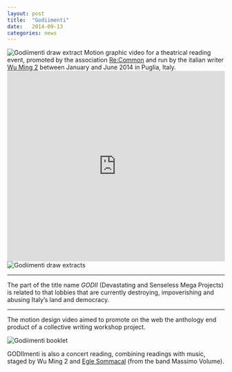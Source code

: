 ```yaml
---
layout: post
title:  "Godiimenti"
date:   2014-09-13
categories: news
---
```


<img src="http://payload399.cargocollective.com/1/10/325579/10281174/Godimenti_illustrazione_web_1_o.png" alt="Godiimenti draw extract">
Motion graphic video for a theatrical reading event, promoted by the association <a href="http://www.recommon.org/eng/godiimenti-abc-guide-to-resist-devastating-mega-projects/" target="_blank">Re:Common</a> and run by the italian writer <a href="http://www.wumingfoundation.com/giap/?p=18780" target="_blank">Wu Ming 2</a> between January and June 2014 in Puglia, Italy.

<iframe src="https://player.vimeo.com/video/105421434?color=e74c3c&title=0&byline=0&portrait=0" width="100%" height="440" frameborder="0" webkitallowfullscreen mozallowfullscreen allowfullscreen></iframe>

<img src="http://payload399.cargocollective.com/1/10/325579/10281174/Screen-Shot-2014-08-12-at-13.33.35.png" alt="Godiimenti draw extracts">

<hr>
<div class="highlight">
The part of the title name <i>GODII</i> (Devastating and Senseless Mega Projects) is related to that lobbies that are currently destroying, impoverishing and abusing Italy’s land and democracy.
</div>
<hr>

The motion design video aimed to promote on the web the anthology end product of a collective writing workshop project.

<img src="http://payload399.cargocollective.com/1/10/325579/10281174/goddimenti_booklet_2.png" alt="Godiimenti booklet">

GODIImenti is also a concert reading, combining readings with music, staged by Wu Ming 2 and <a href="https://www.youtube.com/watch?t=2&v=LsA35_0lh68" target="_blank">Egle Sommacal</a> (from the band Massimo Volume).
